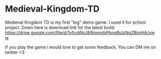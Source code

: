 # Medieval-Kingdom-TD

Medieval Kingdom TD is my first "big" demo game. I used it for school project.
Down here is download link for the latest build:
https://drive.google.com/file/d/1vfcpWqJ8lRomojbPApgBulzNgZBioiHA/view

If you play the game i would love to get some feedback. You can DM me on twitter <3
